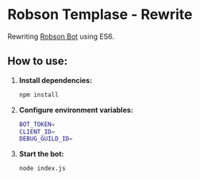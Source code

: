 # Robson Templase - Rewrite

Rewriting [Robson Bot](https://github.com/0LostConnection/Robson-Bot) using ES6.

## How to use:

1. **Install dependencies:**
    ```bash
    npm install
    ``````
2. **Configure environment variables:**
    ```bash
    BOT_TOKEN=
    CLIENT_ID=
    DEBUG_GUILD_ID=
    ```
3. **Start the bot:**
    ```bash
    node index.js
    ```